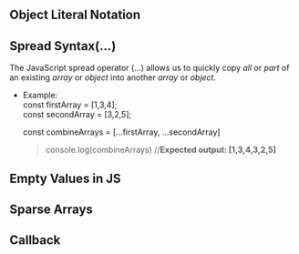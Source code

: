 ## Object Literal Notation 

## Spread Syntax(...)
The JavaScript spread operator (...) allows us to quickly copy *all* or *part* of an existing *array* or *object* into another *array* or *object*.
 - Example: </br>
    const firstArray = [1,3,4]; </br>
    const secondArray = [3,2,5]; </br>
    
    const combineArrays = [...firstArray, ...secondArray]</br>
    > console.log(combineArrays)    //**Expected output: [1,3,4,3,2,5]**

## Empty Values in JS

## Sparse Arrays

## Callback
